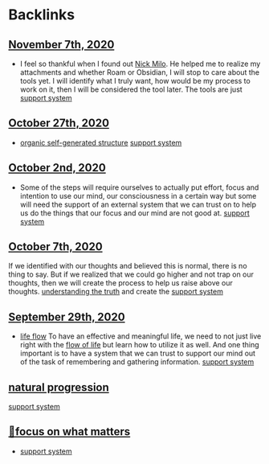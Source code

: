 
# Backlinks
## [November 7th, 2020](<November 7th, 2020.md>)
- I feel so thankful when I found out [Nick Milo](<Nick Milo.md>). He helped me to realize my attachments and whether Roam or Obsidian, I will stop to care about the tools yet. I will identify what I truly want, how would be my process to work on it, then I will be considered the tool later. The tools are just [support system](<support system.md>)

## [October 27th, 2020](<October 27th, 2020.md>)
- [organic self-generated structure](<organic self-generated structure.md>) [support system](<support system.md>)

## [October 2nd, 2020](<October 2nd, 2020.md>)
- Some of the steps will require ourselves to actually put effort, focus and intention to use our mind, our consciousness in a certain way but some will need the support of an external system that we can trust on to help us do the things that our focus and our mind are not good at. [support system](<support system.md>)

## [October 7th, 2020](<October 7th, 2020.md>)
If we identified with our thoughts and believed this is normal, there is no thing to say. But if we realized that we could go higher and not trap on our thoughts, then we will create the process to help us raise above our thoughts. [understanding the truth](<understanding the truth.md>) and create the [support system](<support system.md>)

## [September 29th, 2020](<September 29th, 2020.md>)
- [life flow](<life flow.md>) To have an effective and meaningful life, we need to not just live right with the [flow of life](<flow of life.md>) but learn how to utilize it as well. And one thing important is to have a system that we can trust to support our mind out of the task of remembering and gathering information. [support system](<support system.md>)

## [natural progression](<natural progression.md>)
[support system](<support system.md>)

## [🌱focus on what matters](<🌱focus on what matters.md>)
- [support system](<support system.md>)


